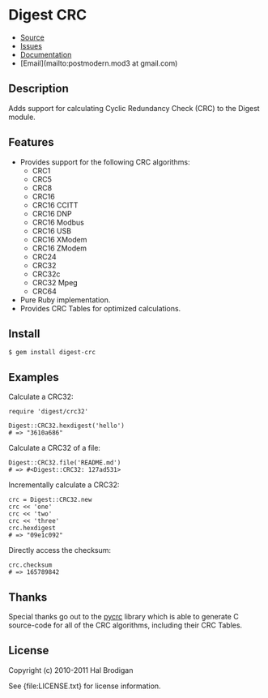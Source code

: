 # Digest CRC

* [Source](http://github.com/postmodern/digest-crc)
* [Issues](http://github.com/postmodern/digest-crc/issues)
* [Documentation](http://rubydoc.info/gems/digest-crc/frames)
* [Email](mailto:postmodern.mod3 at gmail.com)

## Description

Adds support for calculating Cyclic Redundancy Check (CRC) to the Digest
module.

## Features

* Provides support for the following CRC algorithms:
  * CRC1
  * CRC5
  * CRC8
  * CRC16
  * CRC16 CCITT
  * CRC16 DNP
  * CRC16 Modbus
  * CRC16 USB
  * CRC16 XModem
  * CRC16 ZModem
  * CRC24
  * CRC32
  * CRC32c
  * CRC32 Mpeg
  * CRC64
* Pure Ruby implementation.
* Provides CRC Tables for optimized calculations.

## Install

    $ gem install digest-crc

## Examples

Calculate a CRC32:

    require 'digest/crc32'

    Digest::CRC32.hexdigest('hello')
    # => "3610a686"

Calculate a CRC32 of a file:

    Digest::CRC32.file('README.md')
    # => #<Digest::CRC32: 127ad531>

Incrementally calculate a CRC32:

    crc = Digest::CRC32.new
    crc << 'one'
    crc << 'two'
    crc << 'three'
    crc.hexdigest
    # => "09e1c092"

Directly access the checksum:

    crc.checksum
    # => 165789842

## Thanks

Special thanks go out to the [pycrc](http://www.tty1.net/pycrc/) library
which is able to generate C source-code for all of the CRC algorithms,
including their CRC Tables.

## License

Copyright (c) 2010-2011 Hal Brodigan

See {file:LICENSE.txt} for license information.
